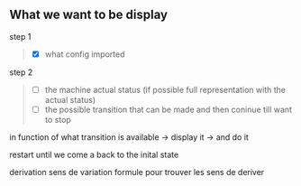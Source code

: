 

## What we want to be display
step 1
> - [x] what config imported

step 2
> - [ ] the machine actual status (if possible full representation with the actual status)
>  - [ ] the possible transition that can be made
> and then coninue till want to stop


in function of what transition is available 
    -> display it 
    -> and do it

restart until we come a back to the inital state


derivation
sens de variation 
formule pour trouver les sens de deriver


